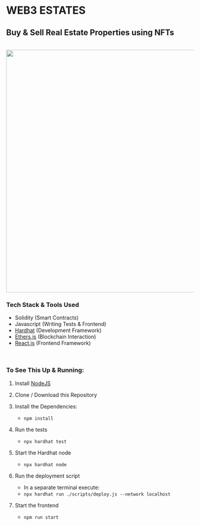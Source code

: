# WEB3 ESTATES

## Buy & Sell Real Estate Properties using NFTs
<br>

<img src="https://user-images.githubusercontent.com/92333005/202707606-08d035ea-3adb-4fa4-b252-40524ac47123.png" width="650"/>


### Tech Stack & Tools Used

- Solidity (Smart Contracts)
- Javascript (Writing Tests & Frontend)
- [Hardhat](https://hardhat.org/) (Development Framework)
- [Ethers.js](https://docs.ethers.io/v5/) (Blockchain Interaction)
- [React.js](https://reactjs.org/) (Frontend Framework)

<br>

### To See This Up & Running:

1. Install [NodeJS](https://nodejs.org/en/)

2. Clone / Download this Repository

3. Install the Dependencies:

   - `npm install`

4. Run the tests

   - `npx hardhat test`

5. Start the Hardhat node

   - `npx hardhat node`

6. Run the deployment script

   - In a separate terminal execute:
   - `npx hardhat run ./scripts/deploy.js --network localhost`

7. Start the frontend

   - `npm run start`
